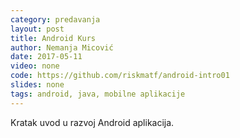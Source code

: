 ```yaml
---
category: predavanja
layout: post
title: Android Kurs
author: Nemanja Micović
date: 2017-05-11
video: none
code: https://github.com/riskmatf/android-intro01
slides: none
tags: android, java, mobilne aplikacije 
---
```

Kratak uvod u razvoj Android aplikacija.

